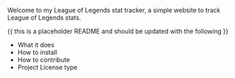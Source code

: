 Welcome to my League of Legends stat tracker, a simple website to track League of Legends stats.

{{ this is a placeholder README and should be updated with the following }}

* What it does
* How to install
* How to contribute
* Project License type
